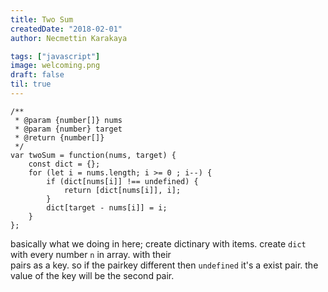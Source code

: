 ```yaml
---
title: Two Sum
createdDate: "2018-02-01"
author: Necmettin Karakaya

tags: ["javascript"]
image: welcoming.png
draft: false
til: true
---
```


```
/**
 * @param {number[]} nums
 * @param {number} target
 * @return {number[]}
 */
var twoSum = function(nums, target) {
    const dict = {};
    for (let i = nums.length; i >= 0 ; i--) {
        if (dict[nums[i]] !== undefined) {
            return [dict[nums[i]], i];
        }   
        dict[target - nums[i]] = i;
    }
};
```
basically what we doing in here; create dictinary with items. create `dict` with every number `n` in array. with their  
pairs as a key. so if the pairkey different then `undefined` it's a exist pair. the value of the key will be the second pair.

